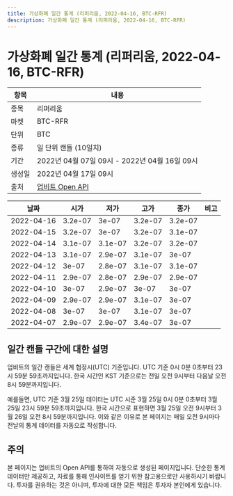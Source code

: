 ```yaml
---
title: 가상화폐 일간 통계 (리퍼리움, 2022-04-16, BTC-RFR)
description: 가상화폐 일간 통계 (리퍼리움, 2022-04-16, BTC-RFR)
---
```



가상화폐 일간 통계 (리퍼리움, 2022-04-16, BTC-RFR)
===

|항목|내용|
|--|--|
|종목|리퍼리움|
|마켓|BTC-RFR|
|단위|BTC|
|종류|일 단위 캔들 (10일치)|
|기간|2022년 04월 07일 09시 - 2022년 04월 16일 09시|
|생성일|2022년 04월 17일 09시|
|출처|[업비트 Open API](https://docs.upbit.com)|


|날짜|시가|저가|고가|종가|비고|
|--|--|--|--|--|--|
|2022-04-16|3.2e-07|3e-07|3.2e-07|3.2e-07|    |
|2022-04-15|3.2e-07|3e-07|3.2e-07|3.1e-07|    |
|2022-04-14|3.1e-07|3.1e-07|3.2e-07|3.2e-07|    |
|2022-04-13|3.1e-07|2.9e-07|3.1e-07|3e-07|    |
|2022-04-12|3e-07|2.8e-07|3.1e-07|3.1e-07|    |
|2022-04-11|2.9e-07|2.8e-07|2.9e-07|2.9e-07|    |
|2022-04-10|3e-07|2.9e-07|3e-07|3e-07|    |
|2022-04-09|2.9e-07|2.9e-07|3.1e-07|3e-07|    |
|2022-04-08|3e-07|3e-07|3.1e-07|3e-07|    |
|2022-04-07|2.9e-07|2.9e-07|3.4e-07|3e-07|    |


일간 캔들 구간에 대한 설명
---


업비트의 일간 캔들은 세계 협정시(UTC) 기준입니다. 
UTC 기준 0시 0분 0초부터 23시 59분 59초까지입니다. 
한국 시간인 KST 기준으로는 전일 오전 9시부터 다음날 오전 8시 59분까지입니다. 


예를들면, UTC 기준 3월 25일 데이터는 UTC 시준 3월 25일 0시 0분 0초부터 3월 25일 23시 59분 59초까지입니다. 
한국 시간으로 표현하면 3월 25일 오전 9시부터 3월 26일 오전 8시 59분까지입니다. 
이와 같은 이유로 본 페이지는 매일 오전 9시마다 전날의 통계 데이터를 자동으로 작성합니다. 


주의
---


본 페이지는 업비트의 Open API를 통하여 자동으로 생성된 페이지입니다. 
단순한 통계 데이터만 제공하고, 자료를 통해 인사이트를 얻기 위한 참고용으로만 사용하시기 바랍니다. 
투자를 권유하는 것은 아니며, 투자에 대한 모든 책임은 투자자 본인에게 있습니다. 
